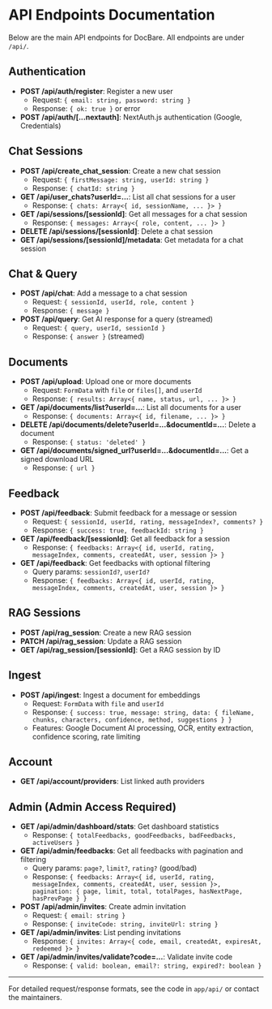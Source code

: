 # API Endpoints Documentation

Below are the main API endpoints for DocBare. All endpoints are under `/api/`.

## Authentication
- **POST /api/auth/register**: Register a new user
  - Request: `{ email: string, password: string }`
  - Response: `{ ok: true }` or error
- **POST /api/auth/[...nextauth]**: NextAuth.js authentication (Google, Credentials)

## Chat Sessions
- **POST /api/create_chat_session**: Create a new chat session
  - Request: `{ firstMessage: string, userId: string }`
  - Response: `{ chatId: string }`
- **GET /api/user_chats?userId=...**: List all chat sessions for a user
  - Response: `{ chats: Array<{ id, sessionName, ... }> }`
- **GET /api/sessions/[sessionId]**: Get all messages for a chat session
  - Response: `{ messages: Array<{ role, content, ... }> }`
- **DELETE /api/sessions/[sessionId]**: Delete a chat session
- **GET /api/sessions/[sessionId]/metadata**: Get metadata for a chat session

## Chat & Query
- **POST /api/chat**: Add a message to a chat session
  - Request: `{ sessionId, userId, role, content }`
  - Response: `{ message }`
- **POST /api/query**: Get AI response for a query (streamed)
  - Request: `{ query, userId, sessionId }`
  - Response: `{ answer }` (streamed)

## Documents
- **POST /api/upload**: Upload one or more documents
  - Request: `FormData` with `file` or `files[]`, and `userId`
  - Response: `{ results: Array<{ name, status, url, ... }> }`
- **GET /api/documents/list?userId=...**: List all documents for a user
  - Response: `{ documents: Array<{ id, filename, ... }> }`
- **DELETE /api/documents/delete?userId=...&documentId=...**: Delete a document
  - Response: `{ status: 'deleted' }`
- **GET /api/documents/signed_url?userId=...&documentId=...**: Get a signed download URL
  - Response: `{ url }`

## Feedback
- **POST /api/feedback**: Submit feedback for a message or session
  - Request: `{ sessionId, userId, rating, messageIndex?, comments? }`
  - Response: `{ success: true, feedbackId: string }`
- **GET /api/feedback/[sessionId]**: Get all feedback for a session
  - Response: `{ feedbacks: Array<{ id, userId, rating, messageIndex, comments, createdAt, user, session }> }`
- **GET /api/feedback**: Get feedbacks with optional filtering
  - Query params: `sessionId?`, `userId?`
  - Response: `{ feedbacks: Array<{ id, userId, rating, messageIndex, comments, createdAt, user, session }> }`

## RAG Sessions
- **POST /api/rag_session**: Create a new RAG session
- **PATCH /api/rag_session**: Update a RAG session
- **GET /api/rag_session/[sessionId]**: Get a RAG session by ID

## Ingest
- **POST /api/ingest**: Ingest a document for embeddings
  - Request: `FormData` with `file` and `userId`
  - Response: `{ success: true, message: string, data: { fileName, chunks, characters, confidence, method, suggestions } }`
  - Features: Google Document AI processing, OCR, entity extraction, confidence scoring, rate limiting

## Account
- **GET /api/account/providers**: List linked auth providers

## Admin (Admin Access Required)
- **GET /api/admin/dashboard/stats**: Get dashboard statistics
  - Response: `{ totalFeedbacks, goodFeedbacks, badFeedbacks, activeUsers }`
- **GET /api/admin/feedbacks**: Get all feedbacks with pagination and filtering
  - Query params: `page?`, `limit?`, `rating?` (good/bad)
  - Response: `{ feedbacks: Array<{ id, userId, rating, messageIndex, comments, createdAt, user, session }>, pagination: { page, limit, total, totalPages, hasNextPage, hasPrevPage } }`
- **POST /api/admin/invites**: Create admin invitation
  - Request: `{ email: string }`
  - Response: `{ inviteCode: string, inviteUrl: string }`
- **GET /api/admin/invites**: List pending invitations
  - Response: `{ invites: Array<{ code, email, createdAt, expiresAt, redeemed }> }`
- **GET /api/admin/invites/validate?code=...**: Validate invite code
  - Response: `{ valid: boolean, email?: string, expired?: boolean }`

---

For detailed request/response formats, see the code in `app/api/` or contact the maintainers. 
